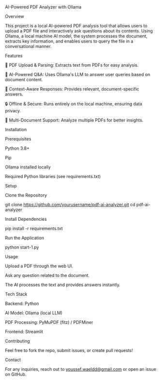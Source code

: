 AI-Powered PDF Analyzer with Ollama

Overview

This project is a local AI-powered PDF analysis tool that allows users to upload a PDF file and interactively ask questions about its contents. Using Ollama, a local machine AI model, the system processes the document, extracts key information, and enables users to query the file in a conversational manner.

Features

📄 PDF Upload & Parsing: Extracts text from PDFs for easy analysis.

🤖 AI-Powered Q&A: Uses Ollama's LLM to answer user queries based on document content.

🧠 Context-Aware Responses: Provides relevant, document-specific answers.

🔒 Offline & Secure: Runs entirely on the local machine, ensuring data privacy.

📂 Multi-Document Support: Analyze multiple PDFs for better insights.

Installation

Prerequisites

Python 3.8+

Pip

Ollama installed locally

Required Python libraries (see requirements.txt)

Setup

Clone the Repository

git clone https://github.com/yourusername/pdf-ai-analyzer.git
cd pdf-ai-analyzer

Install Dependencies

pip install -r requirements.txt

Run the Application

python start-1.py

Usage

Upload a PDF through the web UI.

Ask any question related to the document.

The AI processes the text and provides answers instantly.

Tech Stack

Backend: Python

AI Model: Ollama (local LLM)

PDF Processing: PyMuPDF (fitz) / PDFMiner

Frontend: Streamlit

Contributing

Feel free to fork the repo, submit issues, or create pull requests!

Contact

For any inquiries, reach out to youssef.waeldd@gmail.com or open an issue on GitHub.
